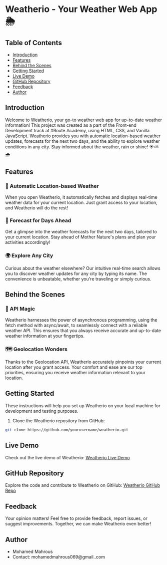 # Weatherio - Your Weather Web App 🌦️

## Table of Contents
- [Introduction](#introduction)
- [Features](#features)
- [Behind the Scenes](#behind-the-scenes)
- [Getting Started](#getting-started)
- [Live Demo](#live-demo)
- [GitHub Repository](#github-repository)
- [Feedback](#feedback)
- [Author](#author)

## Introduction
Welcome to Weatherio, your go-to weather web app for up-to-date weather information! This project was created as a part of the Front-end Development track at #Route Academy, using HTML, CSS, and Vanilla JavaScript. Weatherio provides you with automatic location-based weather updates, forecasts for the next two days, and the ability to explore weather conditions in any city. Stay informed about the weather, rain or shine! ☀️⛅️🌧

## Features
### 📍 Automatic Location-based Weather
When you open Weatherio, it automatically fetches and displays real-time weather data for your current location. Just grant access to your location, and Weatherio will do the rest!

### 📅 Forecast for Days Ahead
Get a glimpse into the weather forecasts for the next two days, tailored to your current location. Stay ahead of Mother Nature's plans and plan your activities accordingly!

### 🌍 Explore Any City
Curious about the weather elsewhere? Our intuitive real-time search allows you to discover weather updates for any city by typing its name. The convenience is unbeatable, whether you're traveling or simply curious.

## Behind the Scenes
### 🔗 API Magic
Weatherio harnesses the power of asynchronous programming, using the fetch method with async/await, to seamlessly connect with a reliable weather API. This ensures that you always receive accurate and up-to-date weather information at your fingertips.

### 🗺️ Geolocation Wonders
Thanks to the Geolocation API, Weatherio accurately pinpoints your current location after you grant access. Your comfort and ease are our top priorities, ensuring you receive weather information relevant to your location.

## Getting Started
These instructions will help you set up Weatherio on your local machine for development and testing purposes.

1. Clone the Weatherio repository from GitHub:

```bash
git clone https://github.com/yourusername/weatherio.git
```

## Live Demo
Check out the live demo of Weatherio: [Weatherio Live Demo](https://lnkd.in/dugbR3wq)

## GitHub Repository
Explore the code and contribute to Weatherio on GitHub: [Weatherio GitHub Repo](https://lnkd.in/duM72HEb)

## Feedback
Your opinion matters! Feel free to provide feedback, report issues, or suggest improvements. Together, we can make Weatherio even better!

## Author
- Mohamed Mahrous
- Contact: mohamedmahrous069@gmail..com

